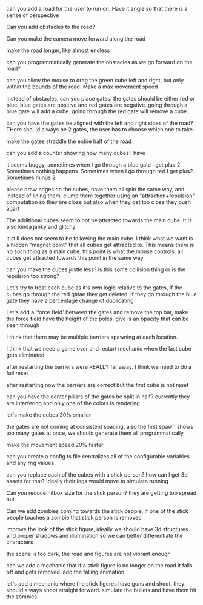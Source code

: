 can you add a road for the user to run on. Have it angle so that there is a sense of perspective

Can you add obstacles to the road?

Can you make the camera move forward along the road

make the road longer, like almost endless

can you programmatically generate the obstacles as we go forward on the road?

can you allow the mouse to drag the green cube left and right, but only within the bounds of the road. Make a max movement speed

instead of obstacles, can you place gates. the gates should be either red or blue. blue gates are positive and red gates are negative. going through a blue gate will add a cube. going through the red gate will remove a cube.

can you have the gates be aligned with the left and right sides of the road? THere should always be 2 gates, the user has to choose which one to take.

make the gates straddle the entire half of the road

can you add a counter showing how many cubes I have

it seems buggy, sometimes when I go through a blue gate I get plus 2. Sometimes nothing happens. Sometimes when I go through red I get plus2. Sometimes minus 2.

please draw edges on the cubes, have them all spin the same way, and instead of lining them, clump them together using an "attraction+repulsion" computation so they are close but also when they get too close they push apart

The additional cubes seem to not be attracted towards the main cube. It is also kinda janky and glitchy

it still does not seem to be following the main cube. I think what we want is a hidden "magnet point" that all cubes get attracted to. This means there is no such thing as a main cube. this point is what the mouse controls. all cubes get attracted towards this point in the same way

can you make the cubes jostle less? is this some collision thing or is the repulsion too strong?

Let's try to treat each cube as it's own logic relative to the gates, if the cubes go through the red gatae they get deleted. If they go through the blue gate they have a percentage change of duplicating

Let's add a 'force field' between the gates and remove the top bar, make the force field have the height of the poles, give is an opacity that can be seen through

I think that there may be multiple barriers spawning at each location.

I think that we need a game over and restart mechanic when the last cube gets eliminated

after restarting the barriers were REALLY far away. I think we need to do a full reset

after restarting now the barriers are correct but the first cube is not reset

can you have the center pillars of the gates be split in half? currently they are interfering and only one of the colors is rendering

let's make the cubes 30% smaller

the gates are not coming at consistent spacing, also the first spawn shows too many gates at once, we should generate them all programmatically

make the movement speed 20% faster

can you create a config.ts file centralizes all of the configurable variables and any rng values

can you replace each of the cubes with a stick person? how can I get 3d assets for that? Ideally their legs would move to simulate running

Can you reduce hitbox size for the stick person? they are getting too spread out

Can we add zombies coming towards the stick people. If one of the stick people touches a zombie that stick person is removed

improve the look of the stick figure, ideally we should have 3d structures and proper shadows and illumination so we can better differentiate the characters

the scene is too dark, the road and figures are not vibrant enough

can we add a mechanic that if a stick figure is no longer on the road it falls off and gets removed. add the falling animation.

let's add a mechanic where the stick figures have guns and shoot. they should always shoot straight forward. simulate the bullets and have them hit the zombies.
